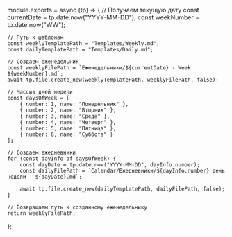 module.exports = async (tp) => {
    // Получаем текущую дату
    const currentDate = tp.date.now("YYYY-MM-DD");
    const weekNumber = tp.date.now("WW");
    
    // Путь к шаблонам
    const weeklyTemplatePath = "Templates/Weekly.md";
    const dailyTemplatePath = "Templates/Daily.md";
    
    // Создаем еженедельник
    const weeklyFilePath = `Еженедельники/${currentDate} - Week ${weekNumber}.md`;
    await tp.file.create_new(weeklyTemplatePath, weeklyFilePath, false);

    // Массив дней недели
    const daysOfWeek = [
        { number: 1, name: "Понедельник" },
        { number: 2, name: "Вторник" },
        { number: 3, name: "Среда" },
        { number: 4, name: "Четверг" },
        { number: 5, name: "Пятница" },
        { number: 6, name: "Суббота" }
    ];

    // Создаем ежедневники
    for (const dayInfo of daysOfWeek) {
        const dayDate = tp.date.now("YYYY-MM-DD", dayInfo.number);
        const dailyFilePath = `Calendar/Ежедневники/${dayInfo.number} день недели - ${dayDate}.md`;
        
        await tp.file.create_new(dailyTemplatePath, dailyFilePath, false);
    }

    // Возвращаем путь к созданному еженедельнику
    return weeklyFilePath;
};